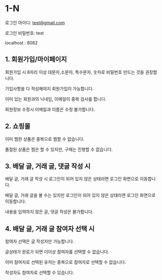 # 1-N

로그인 아이디: test@gmail.com 

로그인 비밀번호: test

localhost : 8082


## 1. 회원가입/마이페이지
회원가입 시 8자리 이상 대문자,소문자, 특수문자, 숫자로 비밀번호 만드는 것을 권장합니다. 

기입사항을 다 작성해야지 회원가입이 가능합니다. 

이미 있는 회원과의 닉네임, 이메일이 중복 검사를 합니다.

회원정보 수정시 이메일과 이름은 수정 불가합니다.

## 2. 쇼핑몰
이미 찜한 상품은 중복으로 찜할 수 없습니다. 

품절된 상품은 찜은 할 수 있지만, 구매는 진행할 수 없습니다.

## 3. 배달 글, 거래 글, 댓글 작성 시
배달 글, 거래 글 작성 시 로그인이 되어 있지 않은 상태라면 로그인 화면으로 이동합니다.

배달 글, 거래 글을 볼 수는 있지만 로그인이 되어 있지 않은 상태라면 로그인 화면으로 이동합니다.

내용을 입력하지 않은 글, 댓글 작성은 불가합니다.

## 4. 배달 글, 거래 글 참여자 선택 시
참여자 선택은 글 작성자만 가능합니다. 

글상태가 완료가 되면 더이상 참여자를 선택할 수 없습니다.

이미 참여자로 선택된 유저는 중복으로 참여자로 선택할 수 없습니다. 

작성자도 참여자로 선택할 수 있습니다. 
